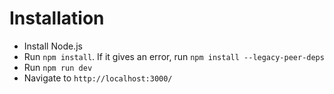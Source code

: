 # Installation

- Install Node.js
- Run `npm install`. If it gives an error, run `npm install --legacy-peer-deps`
- Run `npm run dev`
- Navigate to `http://localhost:3000/`